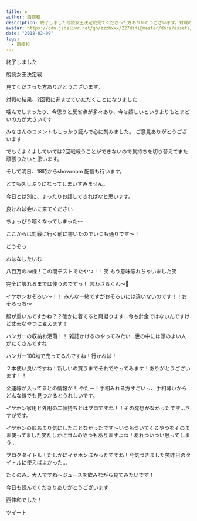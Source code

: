 ```yaml
---
title: ♛
author: 西條和
description: 終了しました朗読女王決定戦見てくださった方ありがとうございます。対戦の結果、2回戦に進ませていただくことになりました噛んでしまったり、今思うと反省点が多々あり、今は...
avatar: https://cdn.jsdelivr.net/gh/zzzhxxx/227WiKi@master/docs/assets/photo/avatar/nagomi.jpg
date: "2018-02-09"
tags:
  - 西條和
---
```










終了しました






朗読女王決定戦






見てくださった方ありがとうございます。





対戦の結果、2回戦に進ませていただくことになりました






噛んでしまったり、今思うと反省点が多々あり、今は嬉しいというよりもとまどいの方が大きいです




みなさんのコメントもしっかり読んで心に刻みました。
ご意見ありがとうございます




でもくよくよしていては2回戦戦うことができないので気持ちを切り替えてまた頑張りたいと思います。













そして明日、18時からshowroom 配信も行います。



とても久しぶりになってしまいすみません。





今日とは別に、まったりお話しできればなと思います。





良ければ会いに来てください






ちょっぴり暗くなってしまった〜



ここからは対戦に行く前に書いたのでいつも通りです〜！




どうぞっ







おはなしたいむ




八百万の神様！この間テストでたやつ！！笑
もう意味忘れちゃいました笑



完全に壊れるまでは使うのですっ！
言わざるくん〜🙊



イヤホンおそろい〜！！
みんな一緒ですがおそろいには違いないのです！！おそろっち〜




服が重いんですかね？？確かに着てると肩凝ります…今も針金ではないんですけど丈夫なやつに変えます！




ハンガーの収納お洒落！！
雑誌かけるのやってみたい…世の中には頭のよい人がたくさんですね



ハンガー100均で売ってるんですね！行かねば！



２本使い良いですね！新しいの買うまでそれでやってみます！ありがとうございます！！




金運線が入ってるとの情報が！
やたー！手相みれる方すごいっ、手相薄いからどんな線でも見つかるとうれしいです。



イヤホン家用と外用の二個持ちとはプロですね！！その発想がなかったです…さすがです。


イヤホンの形あまり気にしたことなかったです〜いつもついてくるやつをそのまま使ってました笑たしかにゴムのやつもありますよね！あれついつい触ってしまう…




ブログタイトル！たしかにイヤホンぽかったですね！今気づきました笑昨日のタイトルに使えばよかった…


たくのみ。大人ですね〜ジュースを飲みながら見てみたいです！





今日も読んでくださりありがとうございます






西條和でした！


ツイート



